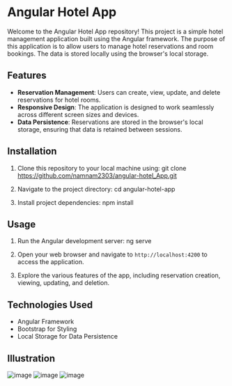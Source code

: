 # Angular Hotel App

Welcome to the Angular Hotel App repository! This project is a simple hotel management application built using the Angular framework. The purpose of this application is to allow users to manage hotel reservations and room bookings. The data is stored locally using the browser's local storage.

## Features

- **Reservation Management**: Users can create, view, update, and delete reservations for hotel rooms.
- **Responsive Design**: The application is designed to work seamlessly across different screen sizes and devices.
- **Data Persistence**: Reservations are stored in the browser's local storage, ensuring that data is retained between sessions.

## Installation

1. Clone this repository to your local machine using:
git clone https://github.com/namnam2303/angular-hotel_App.git


2. Navigate to the project directory:
cd angular-hotel-app

3. Install project dependencies:
npm install

## Usage

1. Run the Angular development server:
ng serve

2. Open your web browser and navigate to `http://localhost:4200` to access the application.

3. Explore the various features of the app, including reservation creation, viewing, updating, and deletion.

## Technologies Used

- Angular Framework
- Bootstrap for Styling
- Local Storage for Data Persistence

## Illustration
![image](https://github.com/namnam2303/angular-hotel_App/assets/85600809/cf59f7d6-2d46-4ef0-b4f2-985ab9d524c3)
![image](https://github.com/namnam2303/angular-hotel_App/assets/85600809/375bc3f1-2861-4f97-884d-5d69ef66e400)
![image](https://github.com/namnam2303/angular-hotel_App/assets/85600809/c8540ffc-1a38-4871-8e99-caabb150bdca)


